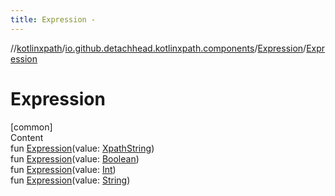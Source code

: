 ```yaml
---
title: Expression -
---
```

//[kotlinxpath](../../index.md)/[io.github.detachhead.kotlinxpath.components](../index.md)/[Expression](index.md)/[Expression](-expression.md)



# Expression  
[common]  
Content  
fun [Expression](-expression.md)(value: [XpathString](../-xpath-string/index.md))  
fun [Expression](-expression.md)(value: [Boolean](https://kotlinlang.org/api/latest/jvm/stdlib/kotlin/-boolean/index.html))  
fun [Expression](-expression.md)(value: [Int](https://kotlinlang.org/api/latest/jvm/stdlib/kotlin/-int/index.html))  
fun [Expression](-expression.md)(value: [String](https://kotlinlang.org/api/latest/jvm/stdlib/kotlin/-string/index.html))  



